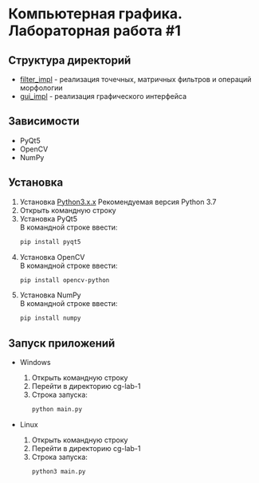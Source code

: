 # Компьютерная графика. Лабораторная работа #1

## Структура директорий

- [filter_impl](filter_impl) - реализация точечных, матричных фильтров и операций морфологии
- [gui_impl](gui_impl) - реализация графического интерфейса

## Зависимости
- PyQt5
- OpenCV
- NumPy

## Установка

1. Установка [Python3.x.x](http://www.python.org/downloads/)
   Рекомендуемая версия Python 3.7
2. Открыть командную строку
3. Установка PyQt5  
   В командной строке ввести:
   ```bash
   pip install pyqt5
   ```
4. Установка OpenCV  
   В командной строке ввести:
   ```bash
   pip install opencv-python
   ```
5. Установка NumPy  
   В командной строке ввести:
   ```bash
   pip install numpy
   ```

 ## Запуск приложений

- Windows
    1) Открыть командную строку
    2) Перейти в директорию cg-lab-1
    3) Строка запуска:
        ```bash
        python main.py
        ```

- Linux
    1) Открыть командную строку
    2) Перейти в директорию cg-lab-1
    3) Строка запуска:
        ```bash
        python3 main.py
        ```

